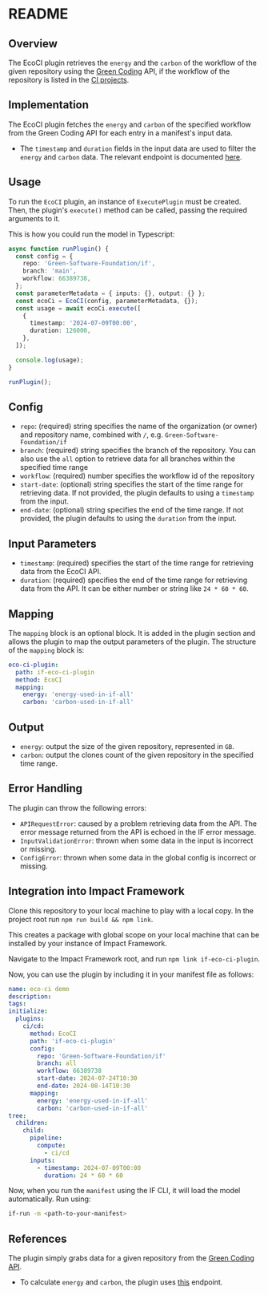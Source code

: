 # README

## Overview

The EcoCI plugin retrieves the `energy` and the `carbon` of the workflow of the given repository using the [Green Coding](https://metrics.green-coding.io/index.html) API, if the workflow of the repository is listed in the [CI projects](https://metrics.green-coding.io/ci-index.html).

## Implementation

The EcoCI plugin fetches the `energy` and `carbon` of the specified workflow from the Green Coding API for each entry in a manifest's input data.

- The `timestamp` and `duration` fields in the input data are used to filter the `energy` and `carbon` data. The relevant endpoint is documented [here](https://api.green-coding.io/docs).

## Usage

To run the `EcoCI` plugin, an instance of `ExecutePlugin` must be created. Then, the plugin's `execute()` method can be called, passing the required arguments to it.

This is how you could run the model in Typescript:

```typescript
async function runPlugin() {
  const config = {
    repo: 'Green-Software-Foundation/if',
    branch: 'main',
    workflow: 66389738,
  };
  const parameterMetadata = { inputs: {}, output: {} };
  const ecoCi = EcoCI(config, parameterMetadata, {});
  const usage = await ecoCi.execute([
    {
      timestamp: '2024-07-09T00:00',
      duration: 126000,
    },
  ]);

  console.log(usage);
}

runPlugin();
```

## Config

- `repo`: (required) string specifies the name of the organization (or owner) and repository name, combined with `/`, e.g. `Green-Software-Foundation/if`
- `branch`: (required) string specifies the branch of the repository. You can also use the `all` option to retrieve data for all branches within the specified time range
- `workflow`: (required) number specifies the workflow id of the repository
- `start-date`: (optional) string specifies the start of the time range for retrieving data. If not provided, the plugin defaults to using a `timestamp` from the input.
- `end-date`: (optional) string specifies the end of the time range. If not provided, the plugin defaults to using the `duration` from the input.

## Input Parameters

- `timestamp`: (required) specifies the start of the time range for retrieving data from the EcoCI API.
- `duration`: (required) specifies the end of the time range for retrieving data from the API. It can be either number or string like `24 * 60 * 60`.

## Mapping

The `mapping` block is an optional block. It is added in the plugin section and allows the plugin to map the output parameters of the plugin. The structure of the `mapping` block is:

```yaml
eco-ci-plugin:
  path: if-eco-ci-plugin
  method: EcoCI
  mapping:
    energy: 'energy-used-in-if-all'
    carbon: 'carbon-used-in-if-all'
```

## Output

- `energy`: output the size of the given repository, represented in `GB`.
- `carbon`: output the clones count of the given repository in the specified time range.

## Error Handling

The plugin can throw the following errors:

- `APIRequestError`: caused by a problem retrieving data from the API. The error message returned from the API is echoed in the IF error message.
- `InputValidationError`: thrown when some data in the input is incorrect or missing.
- `ConfigError`: thrown when some data in the global config is incorrect or missing.

## Integration into Impact Framework

Clone this repository to your local machine to play with a local copy. In the project root run `npm run build && npm link`.

This creates a package with global scope on your local machine that can be installed by your instance of Impact Framework.

Navigate to the Impact Framework root, and run `npm link if-eco-ci-plugin`.

Now, you can use the plugin by including it in your manifest file as follows:

```yaml
name: eco-ci demo
description:
tags:
initialize:
  plugins:
    ci/cd:
      method: EcoCI
      path: 'if-eco-ci-plugin'
      config:
        repo: 'Green-Software-Foundation/if'
        branch: all
        workflow: 66389738
        start-date: 2024-07-24T10:30
        end-date: 2024-08-14T10:30
      mapping:
        energy: 'energy-used-in-if-all'
        carbon: 'carbon-used-in-if-all'
tree:
  children:
    child:
      pipeline:
        compute:
          - ci/cd
      inputs:
        - timestamp: 2024-07-09T00:00
          duration: 24 * 60 * 60
```

Now, when you run the `manifest` using the IF CLI, it will load the model automatically. Run using:

```sh
if-run -m <path-to-your-manifest>
```

## References

The plugin simply grabs data for a given repository from the [Green Coding API](metrics.green-coding.io).

- To calculate `energy` and `carbon`, the plugin uses [this](https://api.green-coding.io/docs#/default/get_ci_measurements_v1_ci_measurements_get) endpoint.
